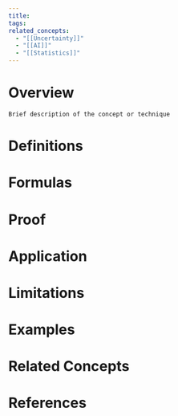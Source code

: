 ```yaml
---
title: 
tags: 
related_concepts:
  - "[[Uncertainty]]"
  - "[[AI]]"
  - "[[Statistics]]"
---
```

# Overview
	Brief description of the concept or technique

# Definitions

# Formulas

# Proof

# Application

# Limitations

# Examples

# Related Concepts

# References

